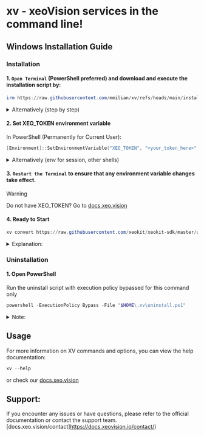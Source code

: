 # xv - xeoVision services in the command line!

## Windows Installation Guide

### Installation

#### 1. `Open Terminal` (PowerShell preferred) and download and execute the installation script by:

```powershell
irm https://raw.githubusercontent.com/mmilian/xv/refs/heads/main/install.ps1 | iex
```
<details>
  <summary>Alternatively (step by step) </summary>
1. Download and review the script:

```powershell
# Download the script
irm https://raw.githubusercontent.com/mmilian/xv/refs/heads/main/install.ps1 -OutFile install.ps1
# Review the script
notepad install.ps1
# Execute the script
.\install.ps1
```
</details>

#### 2. Set XEO_TOKEN environment variable

In PowerShell (Permanently for Current User):

```powershell
[Environment]::SetEnvironmentVariable("XEO_TOKEN", "<your_token_here>", "User")
```

<details>
  <summary>Alternatively (env for session, other shells)</summary>

In PowerShell (Current Session):

```powershell
$env:XEO_TOKEN="<your_token_here>"
```

In Windows CMD (Permanently for Current User):

```cmd
setx XEO_TOKEN="<your_token_here>""
```

After using setx, restart your terminal or log off and log back in to apply the changes.

In Windows CMD (Current Session):

```cmd
set XEO_TOKEN="<your_token_here>"
```


</details>

#### 3. `Restart the Terminal` to ensure that any environment variable changes take effect.


> [!WARNING] 
> Do not have XEO_TOKEN? Go to [docs.xeo.vision](https://xeo.vision)


#### 4. Ready to Start

```powershell
xv convert https://raw.githubusercontent.com/xeokit/xeokit-sdk/master/assets/models/ifc/Duplex.ifc --type ifc-xkt --artifact
```

<details>
<summary>Explanation:</summary>

- xv convert \<url>  initiates the conversion process with specifies IFC file (from the web).
- --type ifc-xkt     sets the output format to xkt.
- --artifact         drops artifacts to local folder.
- --log              drops logs to local folder.

</details>

### Uninstallation

#### 1. Open PowerShell

Run the uninstall script with execution policy bypassed for this command only

```powershell
powershell -ExecutionPolicy Bypass -File "$HOME\.xv\uninstall.ps1"
```

<details>
<summary> Note: </summary>
If XV was installed in a different directory, replace $HOME\\.xv\uninstall.ps1 with the correct path.
There is no need to change the directory; the command specifies the full path to the uninstall script.
</details>

## Usage

For more information on XV commands and options, you can view the help documentation:

```powershell
xv --help
```

or check our [docs.xeo.vision](https://docs.xeo.vision)

## Support:

If you encounter any issues or have questions, please refer to the official documentation or contact the support team.
[docs.xeo.vision/contact]https://docs.xeovision.io/contact/)
